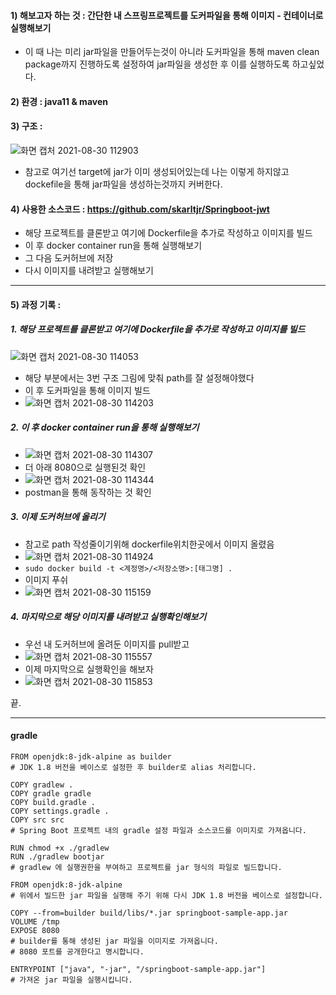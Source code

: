 #### 1) 해보고자 하는 것 : 간단한 내 스프링프로젝트를 도커파일을 통해 이미지 - 컨테이너로 실행해보기
- 이 때 나는 미리 jar파일을 만들어두는것이 아니라 도커파일을 통해 maven clean package까지 진행하도록 설정하여 jar파일을 생성한 후 이를 실행하도록 하고싶었다.
#### 2) 환경 : java11 & maven
#### 3) 구조 : 
![화면 캡처 2021-08-30 112903](https://user-images.githubusercontent.com/62214428/131276976-19d2e356-a814-4258-bd76-f31aff222ce9.png)
- 참고로 여기선 target에 jar가 이미 생성되어있는데 나는 이렇게 하지않고 dockefile을 통해 jar파일을 생성하는것까지 커버한다.

#### 4) 사용한 소스코드 : https://github.com/skarltjr/Springboot-jwt
- 해당 프로젝트를 클론받고 여기에 Dockerfile을 추가로 작성하고 이미지를 빌드
- 이 후 docker container run을 통해 실행해보기
- 그 다음 도커허브에 저장
- 다시 이미지를 내려받고 실행해보기


------------

#### 5) 과정 기록 :

##### 1. 해당 프로젝트를 클론받고 여기에 Dockerfile을 추가로 작성하고 이미지를 빌드
![화면 캡처 2021-08-30 114053](https://user-images.githubusercontent.com/62214428/131277688-d40f0f45-a8a8-41d3-82d6-610b35e2594c.png)
- 해당 부분에서는 3번 구조 그림에 맞춰 path를 잘 설정해야했다
- 이 후 도커파일을 통해 이미지 빌드
- ![화면 캡처 2021-08-30 114203](https://user-images.githubusercontent.com/62214428/131277774-ee7a9e7a-6927-45d3-a8c7-1745b796497e.png)

##### 2. 이 후 docker container run을 통해 실행해보기
- ![화면 캡처 2021-08-30 114307](https://user-images.githubusercontent.com/62214428/131277842-2a7db6d3-6700-47e0-aff0-cf249d0f465c.png)
- 더 아래 8080으로 실행된것 확인
- ![화면 캡처 2021-08-30 114344](https://user-images.githubusercontent.com/62214428/131277891-5d53661f-02d2-4334-948a-59c9089e7a5f.png)
- postman을 통해 동작하는 것 확인

##### 3. 이제 도커허브에 올리기
- 참고로 path 작성줄이기위해 dockerfile위치한곳에서 이미지 올렸음
- ![화면 캡처 2021-08-30 114924](https://user-images.githubusercontent.com/62214428/131278240-27a7d049-b140-4fa7-bdb8-801ba3e229ec.png)
- `sudo docker build -t <계정명>/<저장소명>:[태그명] .`
- 이미지 푸쉬
- ![화면 캡처 2021-08-30 115159](https://user-images.githubusercontent.com/62214428/131278430-c86952ff-e441-4d8f-a227-526dc940b7e6.png)

##### 4. 마지막으로 해당 이미지를 내려받고 실행확인해보기
- 우선 내 도커허브에 올려둔 이미지를 pull받고
- ![화면 캡처 2021-08-30 115557](https://user-images.githubusercontent.com/62214428/131278712-421f743c-961a-477e-ba5b-86df43f2d072.png)
- 이제 마지막으로 실행확인을 해보자
- ![화면 캡처 2021-08-30 115853](https://user-images.githubusercontent.com/62214428/131278996-ccf07f75-4a96-40f7-8658-56a747f3d271.png)

끝.


----------------

#### gradle
```docker
FROM openjdk:8-jdk-alpine as builder
# JDK 1.8 버전을 베이스로 설정한 후 builder로 alias 처리합니다.

COPY gradlew .
COPY gradle gradle
COPY build.gradle .
COPY settings.gradle .
COPY src src
# Spring Boot 프로젝트 내의 gradle 설정 파일과 소스코드를 이미지로 가져옵니다.

RUN chmod +x ./gradlew
RUN ./gradlew bootjar
# gradlew 에 실행권한을 부여하고 프로젝트를 jar 형식의 파일로 빌드합니다.

FROM openjdk:8-jdk-alpine
# 위에서 빌드한 jar 파일을 실행해 주기 위해 다시 JDK 1.8 버전을 베이스로 설정합니다.

COPY --from=builder build/libs/*.jar springboot-sample-app.jar
VOLUME /tmp
EXPOSE 8080
# builder를 통해 생성된 jar 파일을 이미지로 가져옵니다.
# 8080 포트를 공개한다고 명시합니다.

ENTRYPOINT ["java", "-jar", "/springboot-sample-app.jar"]
# 가져온 jar 파일을 실행시킵니다.
```
